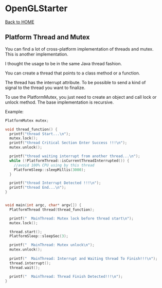 # OpenGLStarter

[Back to HOME](../index.md)

## Platform Thread and Mutex

You can find a lot of cross-platform implementation of threads and mutex. This is another implementation.

I thought the usage to be in the same Java thread fashion.

You can create a thread that points to a class method or a function.

The thread has the interrupt attribute. To be possible to send a kind of signal to the thread you want to finalize.

To use the PlatformMutex, you just need to create an object and call lock or unlock method. The base implementation is recursive.

Example:

```cpp
PlatformMutex mutex;

void thread_function() {
  printf("thread Start...\n");
  mutex.lock();
  printf("thread Critical Section Enter Success !!!\n");
  mutex.unlock();

  printf("thread waiting interrupt from another thread...\n");
  while (!PlatformThread::isCurrentThreadInterrupted()) {
    //avoid 100% CPU using by this thread
    PlatformSleep::sleepMillis(3000);
  }

  printf("thread Interrupt Detected !!!\n");
  printf("thread End...\n");
}


void main(int argc, char* argv[]) {
  PlatformThread thread(thread_function);

  printf("  MainThread: Mutex lock before thread start\n");
  mutex.lock();

  thread.start();
  PlatformSleep::sleepSec(3);

  printf("  MainThread: Mutex unlock\n");
  mutex.unlock();
	
  printf("  MainThread: Interrupt and Waiting thread To Finish!!!\n");
  thread.interrupt();
  thread.wait();
	
  printf("  MainThread: Thread Finish Detected!!!\n");
}
```
